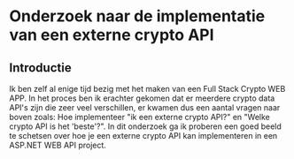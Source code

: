 # Onderzoek naar de implementatie van een externe crypto API

## Introductie
Ik ben zelf al enige tijd bezig met het maken van een Full Stack Crypto WEB APP. In het proces ben ik erachter gekomen dat er meerdere crypto data API's zijn die zeer veel verschillen, er kwamen dus een aantal vragen naar boven zoals: Hoe implementeer "ik een externe crypto API?" en "Welke crypto API is het 'beste'?". In dit onderzoek ga ik proberen een goed beeld te schetsen over hoe je een externe crypto API kan implementeren in een ASP.NET WEB API project.


